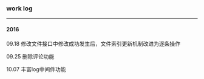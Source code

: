 ### work log

---- 

#### 2016

09.18 修改文件接口中修改成功发生后，文件索引更新机制改进为逐条操作

09.25 删除评论功能 

10.07 丰富log中间件功能
